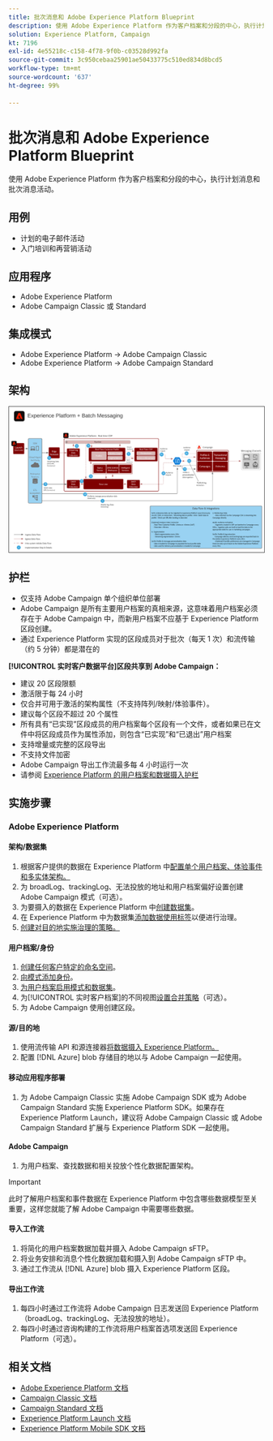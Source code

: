 ```yaml
---
title: 批次消息和 Adobe Experience Platform Blueprint
description: 使用 Adobe Experience Platform 作为客户档案和分段的中心，执行计划消息和批次消息活动。
solution: Experience Platform, Campaign
kt: 7196
exl-id: 4e55218c-c158-4f78-9f0b-c03528d992fa
source-git-commit: 3c950cebaa25901ae50433775c510ed834d8bcd5
workflow-type: tm+mt
source-wordcount: '637'
ht-degree: 99%

---
```


# 批次消息和 Adobe Experience Platform Blueprint

使用 Adobe Experience Platform 作为客户档案和分段的中心，执行计划消息和批次消息活动。

## 用例

* 计划的电子邮件活动
* 入门培训和再营销活动

## 应用程序

* Adobe Experience Platform
* Adobe Campaign Classic 或 Standard

## 集成模式

* Adobe Experience Platform → Adobe Campaign Classic
* Adobe Experience Platform → Adobe Campaign Standard

## 架构

<img src="assets/aepbatch.svg" alt="批次消息和 Adobe Experience Platform Blueprint 的参考架构" style="border:1px solid #4a4a4a" />

## 护栏

* 仅支持 Adobe Campaign 单个组织单位部署
* Adobe Campaign 是所有主要用户档案的真相来源，这意味着用户档案必须存在于 Adobe Campaign 中，而新用户档案不应基于 Experience Platform 区段创建。
* 通过 Experience Platform 实现的区段成员对于批次（每天 1 次）和流传输（约 5 分钟）都是潜在的

**[!UICONTROL 实时客户数据平台]区段共享到 Adobe Campaign：**

* 建议 20 区段限额
* 激活限于每 24 小时
* 仅合并可用于激活的架构属性（不支持阵列/映射/体验事件）。
* 建议每个区段不超过 20 个属性
* 所有具有“已实现”区段成员的用户档案每个区段有一个文件，或者如果已在文件中将区段成员作为属性添加，则包含“已实现”和“已退出”用户档案
* 支持增量或完整的区段导出
* 不支持文件加密
* Adobe Campaign 导出工作流最多每 4 小时运行一次
* 请参阅 [Experience Platform 的用户档案和数据摄入护栏](https://experienceleague.adobe.com/docs/experience-platform/profile/guardrails.html?lang=zh-Hans)

## 实施步骤

### Adobe Experience Platform

#### 架构/数据集

1. 根据客户提供的数据在 Experience Platform 中[配置单个用户档案、体验事件和多实体架构。](https://experienceleague.adobe.com/?recommended=ExperiencePlatform-D-1-2021.1.xdm)
1. 为 broadLog、trackingLog、无法投放的地址和用户档案偏好设置创建 Adobe Campaign 模式（可选）。
1. 为要摄入的数据在 Experience Platform 中[创建数据集](https://experienceleague.adobe.com/docs/platform-learn/tutorials/data-ingestion/create-datasets-and-ingest-data.html?lang=zh-Hans)。
1. 在 Experience Platform 中为数据集[添加数据使用标签](https://experienceleague.adobe.com/docs/platform-learn/tutorials/data-governance/classify-data-using-governance-labels.html?lang=zh-Hans)以便进行治理。
1. [创建对目的地实施治理的策略。](https://experienceleague.adobe.com/docs/platform-learn/tutorials/data-governance/create-data-usage-policies.html?lang=zh-Hans)

#### 用户档案/身份

1. [创建任何客户特定的命名空间](https://experienceleague.adobe.com/docs/platform-learn/tutorials/identities/label-ingest-and-verify-identity-data.html?lang=zh-Hans)。
1. [向模式添加身份](https://experienceleague.adobe.com/docs/platform-learn/tutorials/identities/label-ingest-and-verify-identity-data.html)。
1. [为用户档案启用模式和数据集](https://experienceleague.adobe.com/docs/platform-learn/tutorials/profiles/bring-data-into-the-real-time-customer-profile.html?lang=zh-Hans)。
1. 为[!UICONTROL 实时客户档案]的不同视图[设置合并策略](https://experienceleague.adobe.com/docs/platform-learn/tutorials/profiles/create-merge-policies.html?lang=zh-Hans)（可选）。
1. 为 Adobe Campaign 使用创建区段。

#### 源/目的地

1. 使用流传输 API 和源连接器[将数据摄入 Experience Platform。](https://experienceleague.adobe.com/?recommended=ExperiencePlatform-D-1-2020.1.dataingestion&amp;lang=zh-Hans)
1. 配置 [!DNL Azure] blob 存储目的地以与 Adobe Campaign 一起使用。

#### 移动应用程序部署

1. 为 Adobe Campaign Classic 实施 Adobe Campaign SDK 或为 Adobe Campaign Standard 实施 Experience Platform SDK。如果存在 Experience Platform Launch，建议将 Adobe Campaign Classic 或 Adobe Campaign Standard 扩展与 Experience Platform SDK 一起使用。

#### Adobe Campaign

1. 为用户档案、查找数据和相关投放个性化数据配置架构。

>[!IMPORTANT]
>
>此时了解用户档案和事件数据在 Experience Platform 中包含哪些数据模型至关重要，这样您就能了解 Adobe Campaign 中需要哪些数据。

#### 导入工作流

1. 将简化的用户档案数据加载并摄入 Adobe Campaign sFTP。
1. 将业务安排和消息个性化数据加载和摄入到 Adobe Campaign sFTP 中。
1. 通过工作流从 [!DNL Azure] blob 摄入 Experience Platform 区段。

#### 导出工作流

1. 每四小时通过工作流将 Adobe Campaign 日志发送回 Experience Platform（broadLog、trackingLog、无法投放的地址）。
1. 每四小时通过咨询构建的工作流将用户档案首选项发送回 Experience Platform（可选）。


## 相关文档

* [Adobe Experience Platform 文档](https://experienceleague.adobe.com/docs/experience-platform.html?lang=zh-Hans)
* [Campaign Classic 文档](https://experienceleague.adobe.com/docs/campaign-classic.html?lang=zh-Hans)
* [Campaign Standard 文档](https://experienceleague.adobe.com/docs/campaign-standard.html?lang=zh-Hans)
* [Experience Platform Launch 文档](https://experienceleague.adobe.com/docs/launch.html?lang=zh-Hans)
* [Experience Platform Mobile SDK 文档](https://experienceleague.adobe.com/docs/mobile.html?lang=zh-Hans)
